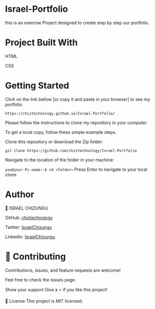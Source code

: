 # Israel-Portfolio
this is an exercise Project designed to create step by step our portfolio.


# Project Built With
HTML

CSS

# Getting Started

Click on the link bellow [or copy it and paste in your browser] to see my portfolio

`https://chiztechnology.github.io/Israel-Portfolio/`

Please follow the instructions to clone my repository in your computer

To get a local copy, follow these simple example steps.

Clone this repository or download the Zip folder:

`git clone https://github.com/chiztechnology/Israel-Portfolio`

Navigate to the location of the folder in your machine:

`you@your-Pc-name:~$ cd <folder>`
Press Enter to navigate to your local clone.


# Author
👤 ISRAEL CHIZUNGU

GitHub: [chiztechnology](https://github.com/chiztechnology)

Twitter: [IsraelChizungu](https://twitter.com/IsraelChizungu)

LinkedIn: [IsraelChizungu](https://www.linkedin.com/in/israel-chizungu-b70316125/)


# 🤝 Contributing
Contributions, issues, and feature requests are welcome!

Feel free to check the issues page.

Show your support
Give a ⭐️ if you like this project!


📝 License
This project is MIT licensed.

